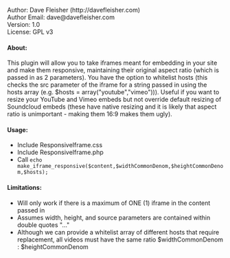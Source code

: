 <p>Author: Dave Fleisher (http://davefleisher.com)<br/>
Author Email: dave@davefleisher.com<br/>
Version: 1.0<br/>
License: GPL v3</p>

<h4>About:</h4>
<p>This plugin will allow you to take iframes meant for embedding in your site and make them responsive, maintaining their original aspect ratio (which is passed in as 2 parameters). You have the option to whitelist hosts (this checks the src parameter of the iframe for a string passed in using the hosts array (e.g. $hosts = array("youtube","vimeo"))). Useful if you want to resize your YouTube and Vimeo embeds but not override default resizing of Soundcloud embeds (these have native resizing and it is likely that aspect ratio is unimportant - making them 16:9 makes them ugly).</p>

<h4>Usage:</h4>
<ul>
<li>Include ResponsiveIframe.css</li>
<li>Include ResponsiveIframe.php</li>
<li>Call <code>echo make_iframe_responsive($content,$widthCommonDenom,$heightCommonDenom,$hosts);</code></li>
</ul>

<h4>Limitations:</h4>
<ul>
<li>Will only work if there is a maximum of ONE (1) iframe in the content passed in</li>
<li>Assumes width, height, and source parameters are contained within double quotes "..."</li>
<li>Although we can provide a whitelist array of different hosts that require replacement, all videos must have the same ratio $widthCommonDenom : $heightCommonDenom</li>
</ul>